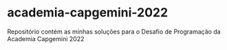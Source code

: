 # academia-capgemini-2022
Repositório contém as minhas soluções para o Desafio de Programação da Academia Capgemini 2022
